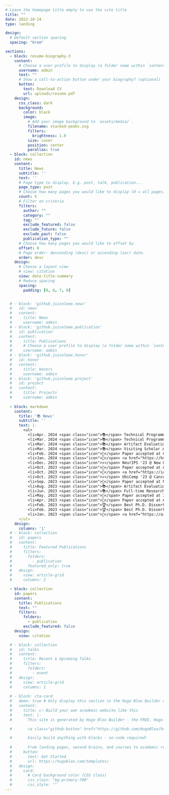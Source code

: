 ```yaml
---
# Leave the homepage title empty to use the site title
title: ""
date: 2022-10-24
type: landing

design:
  # Default section spacing
  spacing: "6rem"

sections:
  - block: resume-biography-3
    content:
      # Choose a user profile to display (a folder name within `content/authors/`)
      username: admin
      text: ""
      # Show a call-to-action button under your biography? (optional)
      button:
        text: Download CV
        url: uploads/resume.pdf
    design:
      css_class: dark
      background:
        color: black
        image:
          # Add your image background to `assets/media/`.
          filename: stacked-peaks.svg
          filters:
            brightness: 1.0
          size: cover
          position: center
          parallax: true
  - block: collection
    id: news
    content:
      title: News
      subtitle: ''
      text: ''
      # Page type to display. E.g. post, talk, publication...
      page_type: post
      # Choose how many pages you would like to display (0 = all pages)
      count: 5
      # Filter on criteria
      filters:
        author: ""
        category: ""
        tag: ""
        exclude_featured: false
        exclude_future: false
        exclude_past: false
        publication_type: ""
      # Choose how many pages you would like to offset by
      offset: 0
      # Page order: descending (desc) or ascending (asc) date.
      order: desc
    design:
      # Choose a layout view
      # view: citation
      view: date-title-summary
      # Reduce spacing
      spacing:
        padding: [0, 0, 7, 0]


  # - block: 'github.juiceleee.news'
  #   id: news
  #   content:
  #     title: News
  #     username: admin
  # - block: 'github.juiceleee.publication'
  #   id: publication
  #   content:
  #     title: Publications
  #     # Choose a user profile to display (a folder name within `content/authors/`)
  #     username: admin
  # - block: 'github.juiceleee.honor'
  #   id: honor
  #   content:
  #     title: Honors
  #     username: admin
  # - block: 'github.juiceleee.project'
  #   id: project
  #   content:
  #     title: Projects
  #     username: admin
  
  - block: markdown
    content:
      title: '📚 News'
      subtitle: ''
      text: |-
        <ul>
          <li>Apr. 2024 <span class="icon">📚</span> Technical Programm Committee at FairComp @ UbiComp/ISWC '24</li>
          <li>Mar. 2024 <span class="icon">📚</span> Technical Programm Committee at UbiComp/ISWC '24</li>
          <li>Mar. 2024 <span class="icon">📚</span> Artifact Evaluation Committee at ACM MobiSys '24</li>
          <li>Mar. 2024 <span class="icon">📚</span> Visiting Scholar at the <a href="https://www.cam.ac.uk/">University of Cambridge</a>, Cambridge, UK</li>
          <li>Feb. 2024 <span class="icon">📝</span> Paper accepted at CVPR '24</li>
          <li>Jan. 2024 <span class="icon">🎤</span> <a href="https://hsn.org/">Session Speaker at HSN '24</a></li>
          <li>Dec. 2023 <span class="icon">✈️</span> NeurIPS '23 @ New Orleans, LA (Dec. 10 - Dec. 15)</li>
          <li>Oct. 2023 <span class="icon">📝</span> Paper accepted at ACM UbiComp '24</li>
          <li>Oct. 2023 <span class="icon">🎤</span> <a href="https://ictc.org/">Special Session Speaker at ICTC '23</a></li>
          <li>Oct. 2023 <span class="icon">✈️</span> UbiComp '23 @ Cancun, Mexico (Oct. 8 - 12)</li>
          <li>Sep. 2023 <span class="icon">📝</span> Paper accepted at NeurIPS '23</li>
          <li>Aug. 2023 <span class="icon">📚</span> Artifact Evaluation Committee at ACM MobiCom '23</li>
          <li>Jun. 2023 <span class="icon">📚</span> Full-time Research Scientist at <a href="https://www.bell-labs.com/">Nokia Bell Labs</a>, Cambridge, UK</li>
          <li>May. 2023 <span class="icon">📝</span> Paper accepted at INTERSPEECH '23</li>
          <li>Apr. 2023 <span class="icon">📝</span> Paper accepted at ACM UbiComp '23</li>
          <li>Feb. 2023 <span class="icon">🏆</span> Best Ph.D. Dissertation Award from KAIST College of Engineering</li>
          <li>Feb. 2023 <span class="icon">🏆</span> Best Ph.D. Dissertation Award from KAIST School of Computing</li>
          <li>Jan. 2023 <span class="icon">🌟</span> <a href="https://aics.ee/">AI/CS/EE Rising Stars</a></li>
      </ul>
    design:
      columns: '1'
  # - block: collection
  #   id: papers
  #   content:
  #     title: Featured Publications
  #     filters:
  #       folders:
  #         - publication
  #       featured_only: true
  #   design:
  #     view: article-grid
  #     columns: 2

  - block: collection
    id: papers
    content:
      title: Publications
      text: ""
      filters:
        folders:
          - publication
        exclude_featured: false
    design:
      view: citation

  # - block: collection
  #   id: talks
  #   content:
  #     title: Recent & Upcoming Talks
  #     filters:
  #       folders:
  #         - event
  #   design:
  #     view: article-grid
  #     columns: 1
  
  # - block: cta-card
  #   demo: true # Only display this section in the Hugo Blox Builder demo site
  #   content:
  #     title: 👉 Build your own academic website like this
  #     text: |-
  #       This site is generated by Hugo Blox Builder - the FREE, Hugo-based open source website builder trusted by 250,000+ academics like you.

  #       <a class="github-button" href="https://github.com/HugoBlox/hugo-blox-builder" data-color-scheme="no-preference: light; light: light; dark: dark;" data-icon="octicon-star" data-size="large" data-show-count="true" aria-label="Star HugoBlox/hugo-blox-builder on GitHub">Star</a>

  #       Easily build anything with blocks - no-code required!
        
  #       From landing pages, second brains, and courses to academic resumés, conferences, and tech blogs.
  #     button:
  #       text: Get Started
  #       url: https://hugoblox.com/templates/
  #   design:
  #     card:
  #       # Card background color (CSS class)
  #       css_class: "bg-primary-700"
  #       css_style: ""
---
```

